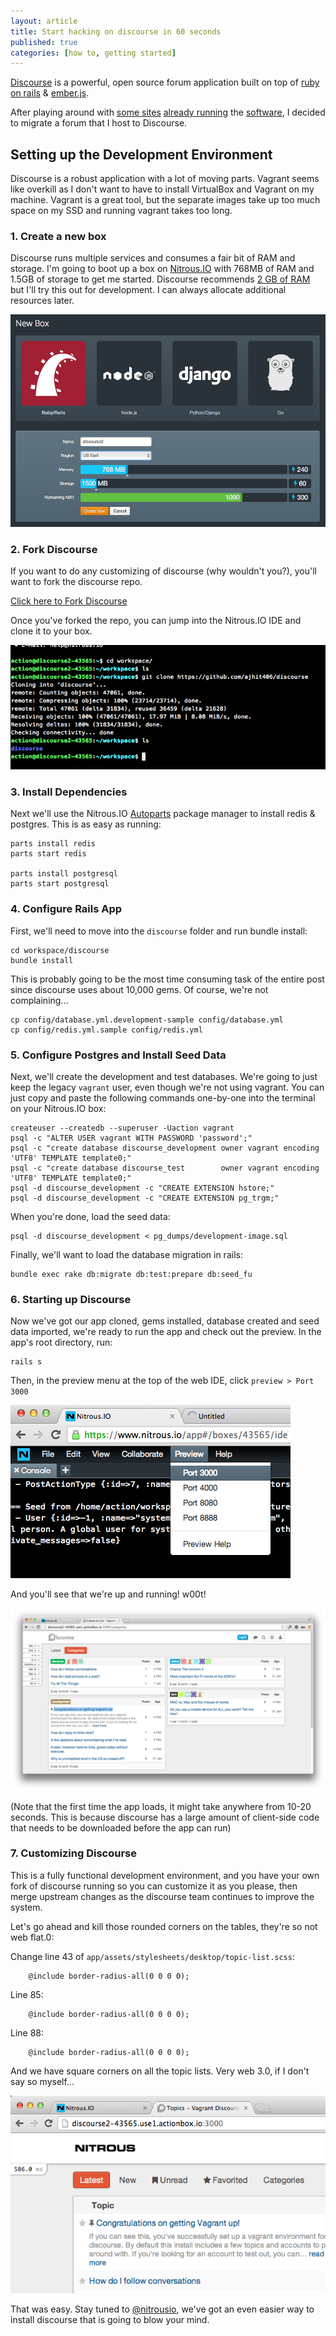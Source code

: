 ```yaml
---
layout: article
title: Start hacking on discourse in 60 seconds
published: true
categories: [how to, getting started]
---
```


[Discourse](https://www.discourse.org) is a powerful, open source forum application built on top of [ruby on rails](https://www.rubyonrails.org) & [ember.js](https://www.emberjs.com).  

After playing around with [some sites](https://discussion.heroku.com/) [already running](http://discuss.howtogeek.com/) the [software](http://bbs.boingboing.net/), I decided to migrate a forum that I host to Discourse. 

## Setting up the Development Environment

Discourse is a robust application with a lot of moving parts.  Vagrant seems like overkill as I don't want to have to install VirtualBox and Vagrant on my machine.  Vagrant is a great tool, but the separate images take up too much space on my SSD and running vagrant takes too long.  

### 1. Create a new box

Discourse runs multiple services and consumes a fair bit of RAM and storage.  I'm going to boot up a box on [Nitrous.IO](https://www.nitrous.io) with 768MB of RAM and 1.5GB of storage to get me started.  Discourse recommends [2 GB of RAM](https://github.com/ajhit406/discourse/blob/master/docs/INSTALL-ubuntu.md) but I'll try this out for development. I can always allocate additional resources later.

![New Box](/images/articles/discourse/new-box.png)

### 2. Fork Discourse

If you want to do any customizing of discourse (why wouldn't you?), you'll want to fork the discourse repo. 

[Click here to Fork Discourse](https://github.com/discourse/discourse/fork)

Once you've forked the repo, you can jump into the Nitrous.IO IDE and clone it to your box. 

![Clone Discourse](/images/articles/discourse/cloned.png)

### 3. Install Dependencies

Next we'll use the Nitrous.IO [Autoparts](http://blog.nitrous.io/2013/09/18/introducing-autoparts-for-nitrous-io.html) package manager to install redis & postgres.  This is as easy as running: 

    parts install redis
    parts start redis

    parts install postgresql
    parts start postgresql

### 4. Configure Rails App

First, we'll need to move into the `discourse` folder and run bundle install: 

    cd workspace/discourse
    bundle install 

This is probably going to be the most time consuming task of the entire post since discourse uses about 10,000 gems.  Of course, we're not complaining…

    cp config/database.yml.development-sample config/database.yml
    cp config/redis.yml.sample config/redis.yml

### 5. Configure Postgres and Install Seed Data

Next, we'll create the development and test databases.  We're going to just keep the legacy `vagrant` user, even though we're not using vagrant.  You can just copy and paste the following commands one-by-one into the terminal on your Nitrous.IO box: 

    createuser --createdb --superuser -Uaction vagrant
    psql -c "ALTER USER vagrant WITH PASSWORD 'password';"
    psql -c "create database discourse_development owner vagrant encoding 'UTF8' TEMPLATE template0;"
    psql -c "create database discourse_test        owner vagrant encoding 'UTF8' TEMPLATE template0;"
    psql -d discourse_development -c "CREATE EXTENSION hstore;"
    psql -d discourse_development -c "CREATE EXTENSION pg_trgm;"

When you're done, load the seed data: 

    psql -d discourse_development < pg_dumps/development-image.sql

Finally, we'll want to load the database migration in rails: 

    bundle exec rake db:migrate db:test:prepare db:seed_fu

### 6. Starting up Discourse

Now we've got our app cloned, gems installed, database created and seed data imported, we're ready to run the app and check out the preview.  In the app's root directory, run: 

    rails s

Then, in the preview menu at the top of the web IDE, click `preview > Port 3000`

![Preview Menu](/images/articles/discourse/preview-menu.png)

And you'll see that we're up and running!  w00t!  

![Discourse Home](/images/articles/discourse/main.png)

(Note that the first time the app loads, it might take anywhere from 10-20 seconds.  This is because discourse has a large amount of client-side code that needs to be downloaded before the app can run)

### 7. Customizing Discourse

This is a fully functional development environment, and you have your own fork of discourse running so you can customize it as you please, then merge upstream changes as the discourse team continues to improve the system. 

Let's go ahead and kill those rounded corners on the tables, they're so not web flat.0: 

Change line 43 of `app/assets/stylesheets/desktop/topic-list.scss`: 

		@include border-radius-all(0 0 0 0);

Line 85:  

		@include border-radius-all(0 0 0 0);
 
Line 88: 

		@include border-radius-all(0 0 0 0);
    
And we have square corners on all the topic lists.  Very web 3.0, if I don't say so myself...

![Sharp edges](/images/articles/discourse/new-icon.png)

That was easy.  Stay tuned to [@nitrousio](https://www.twitter.com/nitrousio), we've got an even easier way to install discourse that is going to blow your mind.  
